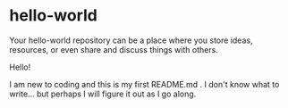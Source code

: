 # hello-world
Your hello-world repository can be a place where you store ideas, resources, or even share and discuss things with others.

Hello!

I am new to coding and this is my first README.md . I don't know what to write... but perhaps I will figure it out as I go along.
